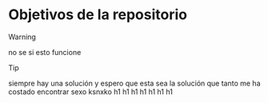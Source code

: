 # Objetivos de la repositorio

>[!warning]
> no se si esto funcione

>[!tip]
> siempre hay una solución y espero que esta sea la solución que tanto me ha costado encontrar
sexo
ksnxko
h1
h1
h1
h1
h1
h1
h1